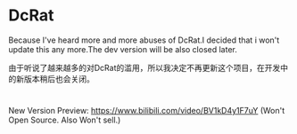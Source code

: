 # DcRat

Because I've heard more and more abuses of DcRat.I decided that i won't update this any more.The dev version will be also closed later.  
  
由于听说了越来越多的对DcRat的滥用，所以我决定不再更新这个项目，在开发中的新版本稍后也会关闭。  

#

New Version Preview: https://www.bilibili.com/video/BV1kD4y1F7uY
(Won't Open Source. Also Won't sell.)

